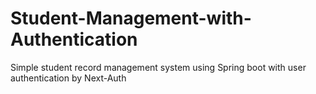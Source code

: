 # Student-Management-with-Authentication
 Simple student record management system using Spring boot with user authentication  by Next-Auth
